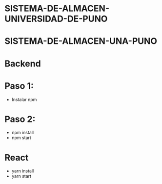 # SISTEMA-DE-ALMACEN-UNIVERSIDAD-DE-PUNO
# SISTEMA-DE-ALMACEN-UNA-PUNO
# Backend
# Paso 1:
- Instalar npm
# Paso 2:
- npm install
- npm start
 
# React
- yarn install 
- yarn start
